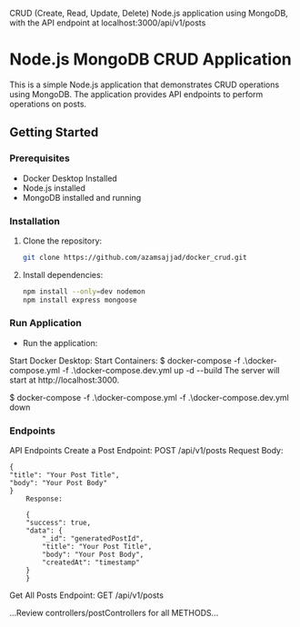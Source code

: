  CRUD (Create, Read, Update, Delete) Node.js application using MongoDB, with the API endpoint at localhost:3000/api/v1/posts

# Node.js MongoDB CRUD Application

This is a simple Node.js application that demonstrates CRUD operations using MongoDB. The application provides API endpoints to perform operations on posts.

## Getting Started


### Prerequisites

- Docker Desktop Installed
- Node.js installed
- MongoDB installed and running


### Installation

1. Clone the repository:

   ```bash
   git clone https://github.com/azamsajjad/docker_crud.git
   
2. Install dependencies:

    ```bash
    npm install --only=dev nodemon
    npm install express mongoose


### Run Application

- Run the application:

Start Docker Desktop:
Start Containers:
$ docker-compose -f .\docker-compose.yml -f .\docker-compose.dev.yml up -d --build
The server will start at http://localhost:3000.

$ docker-compose -f .\docker-compose.yml -f .\docker-compose.dev.yml down


### Endpoints

API Endpoints
    Create a Post
    Endpoint: POST /api/v1/posts
    Request Body:
 
    {
    "title": "Your Post Title",
    "body": "Your Post Body"
    }
        Response:
 
        {
        "success": true,
        "data": {
            "_id": "generatedPostId",
            "title": "Your Post Title",
            "body": "Your Post Body",
            "createdAt": "timestamp"
        }
        }
        
Get All Posts
Endpoint: GET /api/v1/posts


...Review controllers/postControllers for all METHODS...